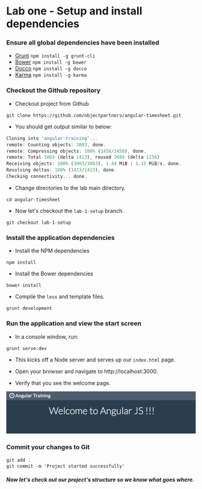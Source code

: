 # Lab one - Setup and install dependencies

### Ensure all global dependencies have been installed

* [Grunt](https://github.com/cowboy/grunt) `npm install -g grunt-cli`
* [Bower](http://twitter.github.com/bower/) `npm install -g bower`
* [Docco](http://jashkenas.github.io/docco/) `npm install -g docco`
* [Karma](https://github.com/karma-runner/karma/) `npm install -g karma`

### Checkout the Github repository

- Checkout project from Github

```
git clone https://github.com/objectpartners/angular-timesheet.git
```

- You should get output similar to below:

```javascript
Cloning into 'angular-training'...
remote: Counting objects: 3003, done.
remote: Compressing objects: 100% (1458/1458), done.
remote: Total 3003 (delta 1413), reused 2684 (delta 1256)
Receiving objects: 100% (3003/3003), 1.44 MiB | 1.15 MiB/s, done.
Resolving deltas: 100% (1413/1413), done.
Checking connectivity... done.
```

- Change directories to the lab main directory.

```
cd angular-timesheet
```

- Now let's checkout the `lab-1-setup` branch.

```
git checkout lab-1-setup
```

### Install the application dependencies

- Install the NPM dependencies

```
npm install
```

- Install the Bower dependencies

```
bower install
```
- Compile the `less` and template files.

```
grunt development
```

### Run the application and view the start screen

- In a console window, run:

```
grunt serve:dev
```

- This kicks off a Node server and serves up our `index.html` page.

- Open your browser and navigate to http://localhost:3000.

- Verify that you see the welcome page.

![](img/lab01/indexResult.png)

### Commit your changes to Git

```
git add .
git commit -m 'Project started successfully'
```

##### Now let's check out our project's structure so we know what goes where.
